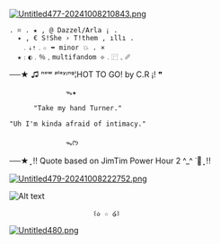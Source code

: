 
[![Untitled477-20241008210843.png](https://i.postimg.cc/L4ggdMj1/Untitled477-20241008210843.png)](https://postimg.cc/hhgtx6yD)


    . ⌗ . ★ , @ Dazzel/Arla ¡ .
      ✦ , € S!She › T!them , ıllı .
       ﹒⇣⇡﹒☆ ➥ minor 💥 . ×
      ★﹕◐﹒％﹐multifandom ⟡﹒⿸﹑␥
  ──★ ♫ ⁿᵒʷ ᵖˡᵃʸᶦⁿᵍ¦HOT TO GO! by C.R ¡! ❞ 
                   
                  ᯓ★
  
          "Take my hand Turner."

    "Uh I'm kinda afraid of intimacy."

                  ᯓᡣ𐭩


  ──★  ̟ !! Quote based on JimTim Power Hour 2 ^_^ ˙🧷 ̟ !!





[![Untitled479-20241008222752.png](https://i.postimg.cc/JhFWNv6N/Untitled479-20241008222752.png)](https://postimg.cc/94ySV8j0)




![Alt text](https://i.postimg.cc/DfP5XsY6/Untitled475.png)







                         ꒰ა ☆ ໒꒱






[![Untitled480.png](https://i.postimg.cc/RVRCwdjg/Untitled480.png)](https://postimg.cc/ZCWhS8YN)

